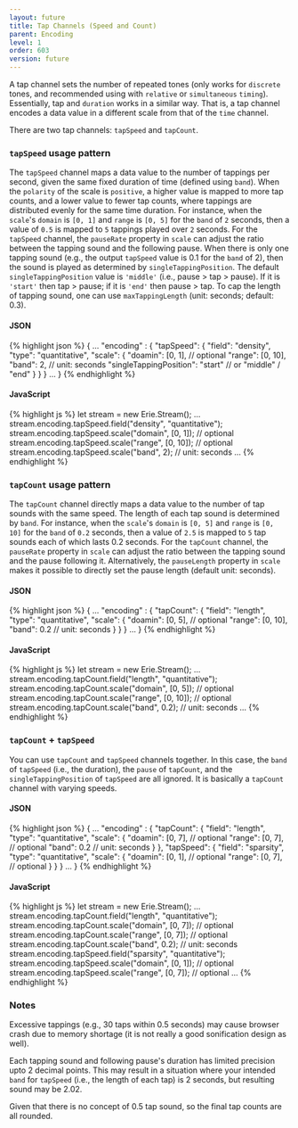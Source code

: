 ```yaml
---
layout: future
title: Tap Channels (Speed and Count)
parent: Encoding
level: 1
order: 603
version: future
---
```


A tap channel sets the number of repeated tones (only works for `discrete` tones, and recommended using with `relative` or `simultaneous` `timing`).
Essentially, tap and `duration` works in a similar way.
That is, a tap channel encodes a data value in a different scale from that of the `time` channel.

There are two tap channels: `tapSpeed` and `tapCount`.

### `tapSpeed` usage pattern

The `tapSpeed` channel maps a data value to the number of tappings per second, given the same fixed duration of time (defined using `band`).
When the `polarity` of the scale is `positive`, a higher value is mapped to more tap counts, and a lower value to fewer tap counts,
where tappings are distributed evenly for the same time duration.
For instance, when the `scale`'s `domain` is `[0, 1]` and `range` is `[0, 5]` for the `band` of `2` seconds,
then a value of `0.5` is mapped to `5` tappings played over `2` seconds.
For the `tapSpeed` channel, the `pauseRate` property in `scale` can adjust the ratio between the tapping sound and the following pause.
When there is only one tapping sound (e.g., the output `tapSpeed` value is 0.1 for the `band` of 2), then the sound is played as determined by `singleTappingPosition`.
The default `singleTappingPosition` value is `'middle'` (i.e., pause > tap > pause).
If it is `'start'` then tap > pause; if it is `'end'` then pause > tap.
To cap the length of tapping sound, one can use `maxTappingLength` (unit: seconds; default: 0.3).

<code-groups>
<code-group>
<h4>JSON</h4>
{% highlight json %}
{
  ...
  "encoding" : {
    "tapSpeed": {
      "field": "density",
      "type": "quantitative",
      "scale": {
        "doamin": [0, 1], // optional
        "range": [0, 10],
        "band": 2, // unit: seconds
        "singleTappingPosition": "start" // or "middle" / "end"
      }
    }
  }
  ...
}
{% endhighlight %}
</code-group>
<code-group>
<h4>JavaScript</h4>
{% highlight js %}
let stream = new Erie.Stream();
...
stream.encoding.tapSpeed.field("density", "quantitative");
stream.encoding.tapSpeed.scale("domain", [0, 1]); // optional
stream.encoding.tapSpeed.scale("range", [0, 10]); // optional
stream.encoding.tapSpeed.scale("band", 2); // unit: seconds
...
{% endhighlight %}
</code-group>
</code-groups>

<!-- todo: example -->

### `tapCount` usage pattern

The `tapCount` channel directly maps a data value to the number of tap sounds with the same speed.
The length of each tap sound is determined by `band`.
For instance, when the `scale`'s `domain` is `[0, 5]` and `range` is `[0, 10]` for the `band` of `0.2` seconds,
then a value of `2.5` is mapped to `5` tap sounds each of which lasts 0.2 seconds.
For the `tapCount` channel, the `pauseRate` property in `scale` can adjust the ratio between the tapping sound and the pause following it.
Alternatively, the `pauseLength` property in `scale` makes it possible to directly set the pause length (default unit: seconds).

<code-groups>
<code-group>
<h4>JSON</h4>
{% highlight json %}
{
  ...
  "encoding" : {
    "tapCount": {
      "field": "length",
      "type": "quantitative",
      "scale": {
        "doamin": [0, 5], // optional
        "range": [0, 10],
        "band": 0.2 // unit: seconds
      }
    }
  }
  ...
}
{% endhighlight %}
</code-group>
<code-group>
<h4>JavaScript</h4>
{% highlight js %}
let stream = new Erie.Stream();
...
stream.encoding.tapCount.field("length", "quantitative");
stream.encoding.tapCount.scale("domain", [0, 5]); // optional
stream.encoding.tapCount.scale("range", [0, 10]); // optional
stream.encoding.tapCount.scale("band", 0.2); // unit: seconds
...
{% endhighlight %}
</code-group>
</code-groups>

<!-- todo: example -->

### `tapCount` + `tapSpeed`

You can use `tapCount` and `tapSpeed` channels together. In this case, the `band` of `tapSpeed` (i.e., the duration), the `pause` of `tapCount`, and the `singleTappingPosition` of `tapSpeed` are all ignored.
It is basically a `tapCount` channel with varying speeds.

<code-groups>
<code-group>
<h4>JSON</h4>
{% highlight json %}
{
  ...
  "encoding" : {
    "tapCount": {
      "field": "length",
      "type": "quantitative",
      "scale": {
        "doamin": [0, 7], // optional
        "range": [0, 7], // optional
        "band": 0.2 // unit: seconds
      }
    },
     "tapSpeed": {
      "field": "sparsity",
      "type": "quantitative",
      "scale": {
        "doamin": [0, 1], // optional
        "range": [0, 7], // optional
      }
    }
  }
  ...
}
{% endhighlight %}
</code-group>
<code-group>
<h4>JavaScript</h4>
{% highlight js %}
let stream = new Erie.Stream();
...
stream.encoding.tapCount.field("length", "quantitative");
stream.encoding.tapCount.scale("domain", [0, 7]); // optional
stream.encoding.tapCount.scale("range", [0, 7]); // optional
stream.encoding.tapCount.scale("band", 0.2); // unit: seconds
stream.encoding.tapSpeed.field("sparsity", "quantitative");
stream.encoding.tapSpeed.scale("domain", [0, 1]); // optional
stream.encoding.tapSpeed.scale("range", [0, 7]); // optional
...
{% endhighlight %}
</code-group>
</code-groups>

### Notes

Excessive tappings (e.g., 30 taps within 0.5 seconds) may cause browser crash due to memory shortage (it is not really a good sonification design as well).

Each tapping sound and following pause's duration has limited precision upto 2 decimal points.
This may result in a situation where your intended `band` for `tapSpeed` (i.e., the length of each tap) is 2 seconds, but resulting sound may be 2.02.

Given that there is no concept of 0.5 tap sound, so the final tap counts are all rounded.
